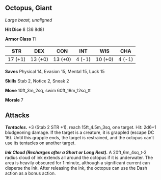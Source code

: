 ## Octopus, Giant

*Large beast, unaligned*

**Hit Dice** 8 (36 8d8)

**Armor Class** 11

| STR     | DEX     | CON     | INT     | WIS     | CHA     |
|---------|---------|---------|---------|---------|---------|
| 17 (+1) | 13 (+0) | 13 (+0) |  4 (-1) | 10 (+0) |  4 (-1) |

**Saves** Physical 14, Evasion 15, Mental 15, Luck 15

**Skills** Stab 2, Notice 2, Sneak 2

**Move** 10ft_3m_2sq, swim 60ft_18m_12sq_tt

**Morale** 7

## Attacks

***Tentacles.*** +3 (Stab 2 STR +1), reach 15ft_4.5m_3sq, one target. Hit: 2d6+1 bludgeoning damage. If the target is a creature, it is grappled (escape DC 16). Until this grapple ends, the target is restrained, and the octopus can't use its tentacles on another target.

***Ink Cloud (Recharges after a Short or Long Rest).*** A 20ft_6m_4sq_t-2 radius cloud of ink extends all around the octopus if it is underwater. The area is heavily obscured for 1 minute, although a significant current can disperse the ink. After releasing the ink, the octopus can use the Dash action as a bonus action.

